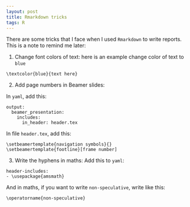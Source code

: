 ```yaml
---
layout: post
title: Rmarkdown tricks
tags: R
---
```


There are some tricks that I face when I used `Rmarkdown` to write reports. This is a note to remind me later:

1. Change font colors of text: here is an example change color of text to `blue`

```
\textcolor{blue}{text here}
```

2. Add page numbers in Beamer slides:

In `yaml`, add this:

```
output: 
  beamer_presentation: 
    includes:
      in_header: header.tex
```

In file `header.tex`, add this:

```
\setbeamertemplate{navigation symbols}{} 
\setbeamertemplate{footline}[frame number]
```

3. Write the hyphens in maths:
Add this to `yaml`:

```
header-includes:
- \usepackage{amsmath}
```

And in maths, if you want to write `non-speculative`, write like this:
```
\operatorname{non-speculative}
```

